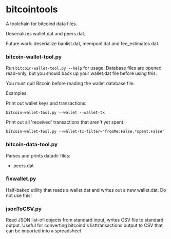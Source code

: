 # bitcointools

A toolchain for bitcoind data files.

Deserializes wallet.dat and peers.dat.

Future work: deserialize banlist.dat, mempool.dat and fee_estimates.dat.

### bitcoin-wallet-tool.py

Run `bitcoin-wallet-tool.py --help` for usage. Database files are opened read-only, but
you should back up your wallet.dat file before using this.

You must quit Bitcoin before reading the wallet database file.

Examples:

Print out wallet keys and transactions:

`bitcoin-wallet-tool.py --wallet --wallet-tx`

Print out all 'received' transactions that aren't yet spent:

`bitcoin-wallet-tool.py --wallet-tx-filter='fromMe:False.*spent:False'`

### bitcoin-data-tool.py

Parses and prints datadir files:

- peers.dat

### fixwallet.py

Half-baked utility that reads a wallet.dat and writes out a new wallet.dat. Do not use this!

### jsonToCSV.py

Read JSON list-of-objects from standard input, writes CSV file to standard output.
Useful for converting bitcoind's listtransactions output to CSV that can be
imported into a spreadsheet.
